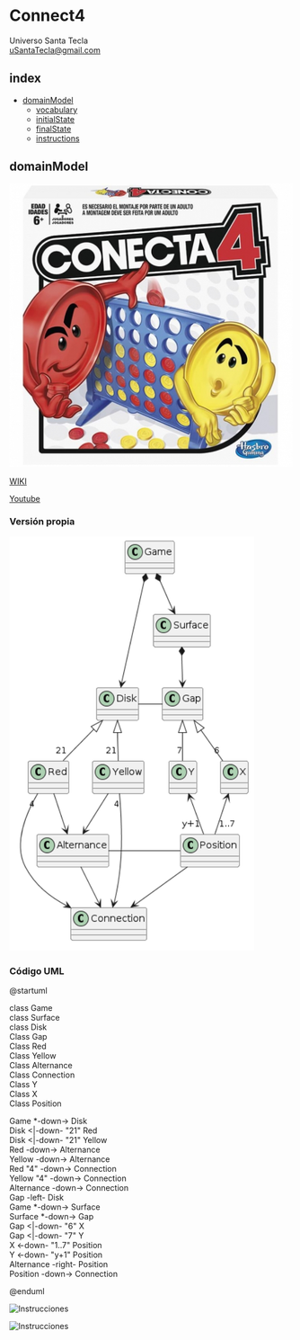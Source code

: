 # Connect4
Universo Santa Tecla  
[uSantaTecla@gmail.com](mailto:uSantaTecla@gmail.com)  

## index

* [domainModel](#domainModel)  
    * [vocabulary](#vocabulary)  
    * [initialState](#initialState)  
    * [finalState](#finalState)
    * [instructions](#instructions)  

## domainModel  

![connect4](./docs/images/conecta4.jpg)  

[WIKI](https://es.wikipedia.org/wiki/Conecta_4)

[Youtube](https://www.youtube.com/watch?v=JBSbiilzg9U)
### Versión propia

![Versión propia](./docs/images/Practica_4.1_PlantUML_Diagrama-de-clases_Conecta4_Vocabulary.jpg)  
  
### Código UML  
  
@startuml

class Game  
class Surface  
class Disk  
Class Gap  
Class Red  
Class Yellow  
Class Alternance  
Class Connection  
Class Y  
Class X  
Class Position  
  
  
Game *-down-> Disk  
Disk <|-down- "21" Red  
Disk <|-down- "21" Yellow  
Red -down-> Alternance  
Yellow -down-> Alternance  
Red "4" -down-> Connection  
Yellow "4" -down-> Connection  
Alternance -down-> Connection  
Gap -left- Disk  
Game *-down-> Surface  
Surface *-down-> Gap  
Gap <|-down- "6" X  
Gap <|-down- "7" Y  
X <-down- "1..7" Position  
Y <-down- "y+1" Position  
Alternance -right- Position  
Position -down-> Connection  
  
@enduml  
  
<!-- ### Versión corregida (Grupo) 

![Versión corregida (Grupo)](./docs/images/Practica_1.1_UML_Diagrama-de-clases_Conecta4_final.jpg)  
  
### Código UML  
  
Insertar código  -->
  
![Instrucciones]()  
  
![Instrucciones]()  
  
 
